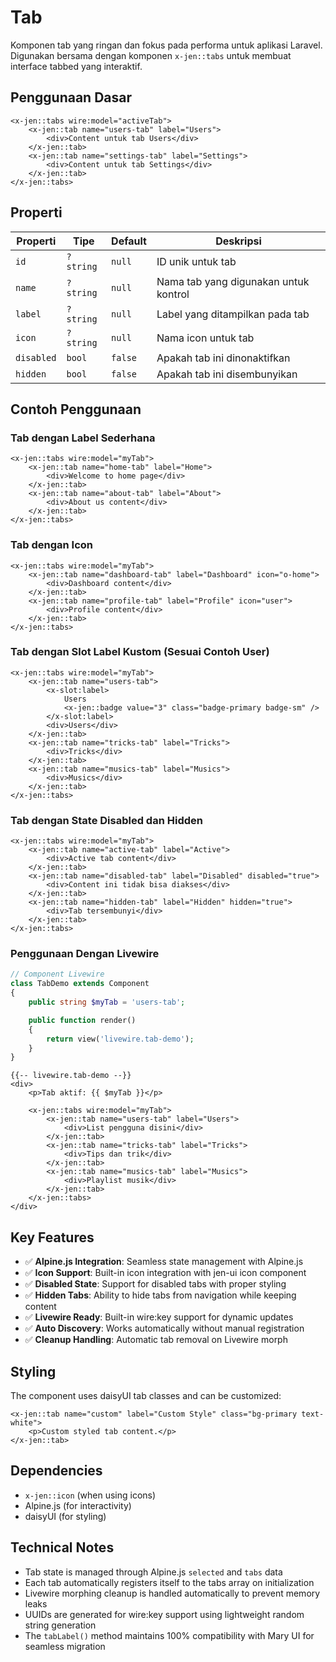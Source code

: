# Tab

Komponen tab yang ringan dan fokus pada performa untuk aplikasi Laravel. Digunakan bersama dengan komponen `x-jen::tabs` untuk membuat interface tabbed yang interaktif.

## Penggunaan Dasar

```blade
<x-jen::tabs wire:model="activeTab">
    <x-jen::tab name="users-tab" label="Users">
        <div>Content untuk tab Users</div>
    </x-jen::tab>
    <x-jen::tab name="settings-tab" label="Settings">
        <div>Content untuk tab Settings</div>
    </x-jen::tab>
</x-jen::tabs>
```

## Properti

| Properti   | Tipe      | Default | Deskripsi                             |
| ---------- | --------- | ------- | ------------------------------------- |
| `id`       | `?string` | `null`  | ID unik untuk tab                     |
| `name`     | `?string` | `null`  | Nama tab yang digunakan untuk kontrol |
| `label`    | `?string` | `null`  | Label yang ditampilkan pada tab       |
| `icon`     | `?string` | `null`  | Nama icon untuk tab                   |
| `disabled` | `bool`    | `false` | Apakah tab ini dinonaktifkan          |
| `hidden`   | `bool`    | `false` | Apakah tab ini disembunyikan          |

## Contoh Penggunaan

### Tab dengan Label Sederhana

```blade
<x-jen::tabs wire:model="myTab">
    <x-jen::tab name="home-tab" label="Home">
        <div>Welcome to home page</div>
    </x-jen::tab>
    <x-jen::tab name="about-tab" label="About">
        <div>About us content</div>
    </x-jen::tab>
</x-jen::tabs>
```

### Tab dengan Icon

```blade
<x-jen::tabs wire:model="myTab">
    <x-jen::tab name="dashboard-tab" label="Dashboard" icon="o-home">
        <div>Dashboard content</div>
    </x-jen::tab>
    <x-jen::tab name="profile-tab" label="Profile" icon="user">
        <div>Profile content</div>
    </x-jen::tab>
</x-jen::tabs>
```

### Tab dengan Slot Label Kustom (Sesuai Contoh User)

```blade
<x-jen::tabs wire:model="myTab">
    <x-jen::tab name="users-tab">
        <x-slot:label>
            Users
            <x-jen::badge value="3" class="badge-primary badge-sm" />
        </x-slot:label>
        <div>Users</div>
    </x-jen::tab>
    <x-jen::tab name="tricks-tab" label="Tricks">
        <div>Tricks</div>
    </x-jen::tab>
    <x-jen::tab name="musics-tab" label="Musics">
        <div>Musics</div>
    </x-jen::tab>
</x-jen::tabs>
```

### Tab dengan State Disabled dan Hidden

```blade
<x-jen::tabs wire:model="myTab">
    <x-jen::tab name="active-tab" label="Active">
        <div>Active tab content</div>
    </x-jen::tab>
    <x-jen::tab name="disabled-tab" label="Disabled" disabled="true">
        <div>Content ini tidak bisa diakses</div>
    </x-jen::tab>
    <x-jen::tab name="hidden-tab" label="Hidden" hidden="true">
        <div>Tab tersembunyi</div>
    </x-jen::tab>
</x-jen::tabs>
```

### Penggunaan Dengan Livewire

```php
// Component Livewire
class TabDemo extends Component
{
    public string $myTab = 'users-tab';

    public function render()
    {
        return view('livewire.tab-demo');
    }
}
```

```blade
{{-- livewire.tab-demo --}}
<div>
    <p>Tab aktif: {{ $myTab }}</p>

    <x-jen::tabs wire:model="myTab">
        <x-jen::tab name="users-tab" label="Users">
            <div>List pengguna disini</div>
        </x-jen::tab>
        <x-jen::tab name="tricks-tab" label="Tricks">
            <div>Tips dan trik</div>
        </x-jen::tab>
        <x-jen::tab name="musics-tab" label="Musics">
            <div>Playlist musik</div>
        </x-jen::tab>
    </x-jen::tabs>
</div>
```

## Key Features

-   ✅ **Alpine.js Integration**: Seamless state management with Alpine.js
-   ✅ **Icon Support**: Built-in icon integration with jen-ui icon component
-   ✅ **Disabled State**: Support for disabled tabs with proper styling
-   ✅ **Hidden Tabs**: Ability to hide tabs from navigation while keeping content
-   ✅ **Livewire Ready**: Built-in wire:key support for dynamic updates
-   ✅ **Auto Discovery**: Works automatically without manual registration
-   ✅ **Cleanup Handling**: Automatic tab removal on Livewire morph

## Styling

The component uses daisyUI tab classes and can be customized:

```blade
<x-jen::tab name="custom" label="Custom Style" class="bg-primary text-white">
    <p>Custom styled tab content.</p>
</x-jen::tab>
```

## Dependencies

-   `x-jen::icon` (when using icons)
-   Alpine.js (for interactivity)
-   daisyUI (for styling)

## Technical Notes

-   Tab state is managed through Alpine.js `selected` and `tabs` data
-   Each tab automatically registers itself to the tabs array on initialization
-   Livewire morphing cleanup is handled automatically to prevent memory leaks
-   UUIDs are generated for wire:key support using lightweight random string generation
-   The `tabLabel()` method maintains 100% compatibility with Mary UI for seamless migration
